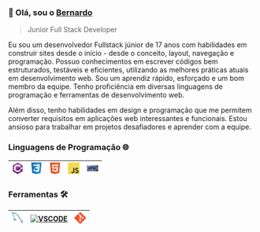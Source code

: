 ### 👋 Olá, sou o [Bernardo](https://bernardomrl.netlify.app)
> Junior Full Stack Developer


<div>
 <p>
Eu sou um desenvolvedor Fullstack júnior de 17 anos com habilidades em construir sites desde o início - desde o conceito, layout, navegação e programação. Possuo conhecimentos em escrever códigos bem estruturados, testáveis e eficientes, utilizando as melhores práticas atuais em desenvolvimento web. Sou um aprendiz rápido, esforçado e um bom membro da equipe. Tenho proficiência em diversas linguagens de programação e ferramentas de desenvolvimento web.

Além disso, tenho habilidades em design e programação que me permitem converter requisitos em aplicações web interessantes e funcionais. Estou ansioso para trabalhar em projetos desafiadores e aprender com a equipe.
</p>
</div>

### Linguagens de Programação 🌐

| [<img src="https://raw.githubusercontent.com/izumin5210/emojipack-for-devicon/master/png/csharp.png" alt="C#" width="24">](https://learn.microsoft.com/pt-br/dotnet/csharp/) | [<img src="https://raw.githubusercontent.com/izumin5210/emojipack-for-devicon/master/png/css3.png" alt="CSS3" width="24">](https://developer.mozilla.org/pt-BR/docs/Web/CSS) | [<img src="https://raw.githubusercontent.com/izumin5210/emojipack-for-devicon/master/png/html5.png" alt="HTML5" width="24">](https://developer.mozilla.org/pt-BR/docs/Web/HTML) | [<img src="https://raw.githubusercontent.com/izumin5210/emojipack-for-devicon/master/png/javascript.png" alt="JS" width="24">](https://developer.mozilla.org/pt-BR/docs/Web/JavaScript) | [<img src="https://raw.githubusercontent.com/izumin5210/emojipack-for-devicon/master/png/php.png" alt="PHP" width="24">](https://php.net) 
|---|---|---|---|---|

### Ferramentas 🛠️

| [<img src="https://raw.githubusercontent.com/izumin5210/emojipack-for-devicon/master/png/mysql.png" alt="MYSQL" width="24">](https://mysql.com) | [<img src="https://upload.wikimedia.org/wikipedia/commons/thumb/2/2d/Visual_Studio_Code_1.18_icon.svg/1200px-Visual_Studio_Code_1.18_icon.svg.png" alt="VSCODE" width="24">](https://code.visualstudio.com/) | [<img src="https://raw.githubusercontent.com/izumin5210/emojipack-for-devicon/master/png/git.png" alt="GIT" width="24">](https://git-scm.com/) 
|---|---|---|

